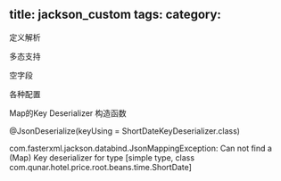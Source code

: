 title: jackson_custom
tags:
category:
---


定义解析

多态支持

空字段

各种配置

Map的Key Deserializer 构造函数

@JsonDeserialize(keyUsing = ShortDateKeyDeserializer.class)

com.fasterxml.jackson.databind.JsonMappingException: Can not find a (Map) Key deserializer for type [simple type, class com.qunar.hotel.price.root.beans.time.ShortDate]